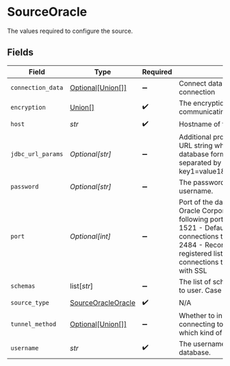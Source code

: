 # SourceOracle

The values required to configure the source.


## Fields

| Field                                                                                                                                                                                                                                                                            | Type                                                                                                                                                                                                                                                                             | Required                                                                                                                                                                                                                                                                         | Description                                                                                                                                                                                                                                                                      |
| -------------------------------------------------------------------------------------------------------------------------------------------------------------------------------------------------------------------------------------------------------------------------------- | -------------------------------------------------------------------------------------------------------------------------------------------------------------------------------------------------------------------------------------------------------------------------------- | -------------------------------------------------------------------------------------------------------------------------------------------------------------------------------------------------------------------------------------------------------------------------------- | -------------------------------------------------------------------------------------------------------------------------------------------------------------------------------------------------------------------------------------------------------------------------------- |
| `connection_data`                                                                                                                                                                                                                                                                | [Optional[Union[]]](../../models/shared/sourceoracleconnectby.md)                                                                                                                                                                                                                | :heavy_minus_sign:                                                                                                                                                                                                                                                               | Connect data that will be used for DB connection                                                                                                                                                                                                                                 |
| `encryption`                                                                                                                                                                                                                                                                     | [Union[]](../../models/shared/sourceoracleencryption.md)                                                                                                                                                                                                                         | :heavy_check_mark:                                                                                                                                                                                                                                                               | The encryption method with is used when communicating with the database.                                                                                                                                                                                                         |
| `host`                                                                                                                                                                                                                                                                           | *str*                                                                                                                                                                                                                                                                            | :heavy_check_mark:                                                                                                                                                                                                                                                               | Hostname of the database.                                                                                                                                                                                                                                                        |
| `jdbc_url_params`                                                                                                                                                                                                                                                                | *Optional[str]*                                                                                                                                                                                                                                                                  | :heavy_minus_sign:                                                                                                                                                                                                                                                               | Additional properties to pass to the JDBC URL string when connecting to the database formatted as 'key=value' pairs separated by the symbol '&'. (example: key1=value1&key2=value2&key3=value3).                                                                                 |
| `password`                                                                                                                                                                                                                                                                       | *Optional[str]*                                                                                                                                                                                                                                                                  | :heavy_minus_sign:                                                                                                                                                                                                                                                               | The password associated with the username.                                                                                                                                                                                                                                       |
| `port`                                                                                                                                                                                                                                                                           | *Optional[int]*                                                                                                                                                                                                                                                                  | :heavy_minus_sign:                                                                                                                                                                                                                                                               | Port of the database.<br/>Oracle Corporations recommends the following port numbers:<br/>1521 - Default listening port for client connections to the listener. <br/>2484 - Recommended and officially registered listening port for client connections to the listener using TCP/IP with SSL |
| `schemas`                                                                                                                                                                                                                                                                        | list[*str*]                                                                                                                                                                                                                                                                      | :heavy_minus_sign:                                                                                                                                                                                                                                                               | The list of schemas to sync from. Defaults to user. Case sensitive.                                                                                                                                                                                                              |
| `source_type`                                                                                                                                                                                                                                                                    | [SourceOracleOracle](../../models/shared/sourceoracleoracle.md)                                                                                                                                                                                                                  | :heavy_check_mark:                                                                                                                                                                                                                                                               | N/A                                                                                                                                                                                                                                                                              |
| `tunnel_method`                                                                                                                                                                                                                                                                  | [Optional[Union[]]](../../models/shared/sourceoraclesshtunnelmethod.md)                                                                                                                                                                                                          | :heavy_minus_sign:                                                                                                                                                                                                                                                               | Whether to initiate an SSH tunnel before connecting to the database, and if so, which kind of authentication to use.                                                                                                                                                             |
| `username`                                                                                                                                                                                                                                                                       | *str*                                                                                                                                                                                                                                                                            | :heavy_check_mark:                                                                                                                                                                                                                                                               | The username which is used to access the database.                                                                                                                                                                                                                               |